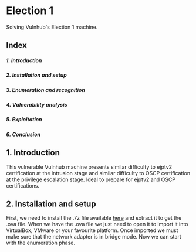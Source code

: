 # Election 1
Solving Vulnhub's Election 1 machine.

<div>
  <h2>Index</h2>
  <h5>1. Introduction<h5>
  <h5>2. Installation and setup</h5>
  <h5>3. Enumeration and recognition</h5>
  <h5>4. Vulnerability analysis</h5>
  <h5>5. Exploitation</h5>
  <h5>6. Conclusion</h5>
</div>

<div>
  <h2>1. Introduction</h2>
 This vulnerable Vulnhub machine presents similar difficulty to ejptv2 certification at the intrusion stage and similar difficulty to OSCP certification at the privilege escalation stage. Ideal to prepare for ejptv2 and OSCP certifications.
</div>

<div>
  <h2>2. Installation and setup</h2>
  
</div>

  First, we need to install the .7z file available [here](https://www.vulnhub.com/entry/election-1,503/) and extract it to get the .ova file. When we have the .ova file we just need to open it to import it into VirtualBox, VMware or your favourite platform.  Once imported we must make sure that the network adapter is in bridge mode. Now we can start with the enumeration phase.
